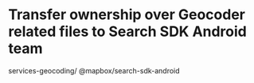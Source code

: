 # Transfer ownership over Geocoder related files to Search SDK Android team
services-geocoding/ @mapbox/search-sdk-android
